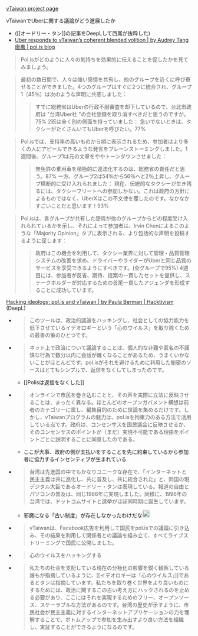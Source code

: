 
[vTaiwan project page](https://info.vtaiwan.tw/)

vTaiwanでUberに関する議論がどう進展したか
- ([[オードリー・タン]]の記事をDeepLして西尾が抜粋した)
- [Uber responds to vTaiwan’s coherent blended volition | by Audrey Tang 唐鳳 | pol.is blog](https://blog.pol.is/uber-responds-to-vtaiwans-coherent-blended-volition-3e9b75102b9b)

> Pol.isがどのように人々の気持ちを効果的に伝えることを促したかを見てみましょう。

> 最初の数日間で、人々は強い感情を共有し、他のグループを近くに呼び寄せることができました。4つのグループはすぐに2つに統合され、グループ1（45％）は次のような声明に共感しました：
> >すでに総務省はUberの行政不服審査を却下しているので、台北市政府は "台湾Uber社 "の会社登録を取り消すべきだと思うのですが。75%
> 2班は全く別の側面を持っていました：
> >急いでないときは、タクシーがたくさんいてもUberを呼びたい。77%

> Pol.isでは、支持率の高いものから順に表示されるため、参加者はより多くの人にアピールできるような発言をブレーンストーミングしました。1週間後、グループ1は元の文章をややトーンダウンさせました：
> > 無免許の乗用車を積極的に違法化するのは、総務省の責任だと思う。87%
>  一方、グループ2は54％から56％へと2％上昇し、グループ横断的に受け入れられました：
> >現在、伝統的なタクシーが生き残るには、タクシーフリートへの参加しかない。これは政府の方針によるものではなく、UberXはこの不文律を覆したのです。なかなかすごいことだと思います！93%

> Pol.isは、各グループが共有した感情が他のグループからどの程度受け入れられているかを示し、それによって参加者は、Irvin Chenによるこのような「Majority Opinion」タブに表示される、より包括的な声明を投稿するように促します：
> >政府はこの機会を利用して、タクシー業界に対して管理・品質管理システムの改善を求め、ドライバーやライダーがUberと同じ品質のサービスを享受できるようにすべきです。(全グループで95%)
> 4週目には、参加者が反省、期待、提案の一貫したセットを提供し、ステークホルダーが対応するための首尾一貫したアジェンダを形成することに成功しています。

[Hacking ideology: pol.is and vTaiwan | by Paula Berman | Hacktivism](https://words.democracy.earth/hacking-ideology-pol-is-and-vtaiwan-570d36442ee5)
(DeepL)
- > このツールは、政治的議論をハッキングし、社会としての協力能力を低下させているイデオロギーという「心のウイルス」を取り除くための最善の策のひとつです。
- > ネット上で政治について議論することは、個人的な非難や匿名の不謹慎な行為で数分以内に会話が醜くなることがあるため、うまくいかないことがほとんどです。pol.isがそれを避けるために利用した秘密のソースはとてもシンプルで、返信をなくしてしまったのです。
    - [[Polisは返信をなくした]]
- > オンラインで市民を巻き込むことと、その声を実際に立法に反映させることは、まったく異なる。ほとんどのオープンガバメント構想は前者のカテゴリーに属し、編集目的のために世論を集めるだけです。しかし、vTaiwanプログラムの魅力は、pol.isを拘束力のある方法で活用している点です。政府は、コンセンサスを国民議会に反映させるか、そのコンセンサスのポイントが（まだ）実現不可能である理由をポイントごとに説明することに同意したのである。
    - ここが大事、政府の側が支払いをすることを先に約束しているから参加者に協力するインセンティブが生まれている
- > 台湾は先進国の中でもかなりユニークな存在で、「インターネットと民主主義は共に進化し、共に普及し、共に統合された」と、同国の現デジタル大臣であるオードリー・タンは表現している。報道の自由とパソコンの普及は、同じ1986年に実現しました。同様に、1996年の台湾では、ドットコムサイトと選挙がほぼ同時期に誕生しています。
    - 邪魔になる「古い制度」が存在しなかったわけだな<img src='https://scrapbox.io/api/pages/nishio/nishio/icon' alt='nishio.icon' height="19.5"/>
- > vTaiwanは、Facebook広告を利用して国民をpol.isでの議論に引き込み、その結果を利用して関係者との議論を組み立て、すべてライブストリーミングで国民に公開しました。
- > 心のウイルスをハッキングする
- > 私たちの社会を支配している現在の分極化の影響を鋭く観察している誰もが指摘しているように、[[イデオロギーは「心のウイルス」]]であるとタンは指摘しています。私たちを取り巻く世界をより良いものにするためには、政治に関するこの古い考え方にハックされるのを止める必要があり、ここにはそれを実現するためのフリー、オープンソース、スケーラブルな方法があるのです。台湾の歴史が示すように、市民社会が民主主義に対するインターネットアプリケーションの力を理解することで、ボトムアップで参加を生み出すより良い方法を組織し、実証することができるようになるのです。
